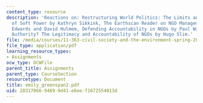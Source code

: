 ```yaml
---
content_type: resource
description: 'Reactions on: Restructuring World Politics: The Limits and Asymmetries
  of Soft Power by Kathryn Sikkink, The Earthscan Reader on NGO Management by Michael
  Edwards and David Hulmem, Defending Accountability in NGOs by Paul Wapner, By What
  Authority? The Legitimacy and Accountability of NGOs by Hugo Slim.'
file: /media/courses/11-363-civil-society-and-the-environment-spring-2005/2831706694699d41e6eef1672554013d_emily_greenspan2.pdf
file_type: application/pdf
learning_resource_types:
- Assignments
ocw_type: OCWFile
parent_title: Assignments
parent_type: CourseSection
resourcetype: Document
title: emily_greenspan2.pdf
uid: 28317066-9469-9d41-e6ee-f1672554013d
---
```

